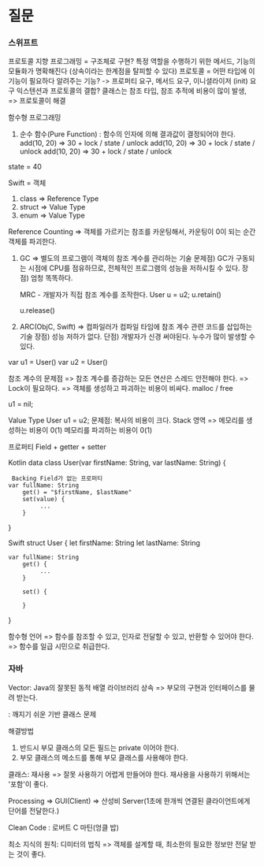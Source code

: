 # 질문
### 스위프트

프로토콜 지향 프로그래밍 = 구조체로 구현? 특정 역할을 수행하기 위한 메서드, 기능의 모듈화가 명확해진다 (상속이라는 한계점을 탈피할 수 있다)
프로토콜 = 어떤 타입에 이 기능이 필요하다 알려주는 기능? -> 프로퍼티 요구, 메서드 요구, 이니셜라이저 (init) 요구
익스텐션과 프로토콜의 결합?
클래스는 참조 타입, 참조 추적에 비용이 많이 발생, => 프로토콜이 해결

 함수형 프로그래밍
  1. 순수 함수(Pure Function)
    : 함수의 인자에 의해 결과값이 결정되어야 한다.
add(10, 20) => 30 + lock / state / unlock
add(10, 20) => 30 + lock / state / unlock
add(10, 20) => 30 + lock / state / unlock

state = 40

 Swift = 객체
   1. class   => Reference Type
   2. struct  => Value Type
   3. enum    => Value Type

 Reference Counting
  => 객체를 가르키는 참조를 카운팅해서, 카운팅이 0이 되는 순간 객체를 파괴한다.
  1) GC
    => 별도의 프로그램이 객체의 참조 계수를 관리하는 기술
    문제점) GC가 구동되는 시점에 CPU를 점유하므로, 전체적인 프로그램의 성능을
          저하시킬 수 있다.
    장점) 엄청 똑똑하다.
  
     MRC - 개발자가 직접 참조 계수를 조작한다.
     User u = u2;
     u.retain()
     
     u.release()

  2) ARC(ObjC, Swift)
    => 컴파일러가 컴파일 타임에 참조 계수 관련 코드를 삽입하는 기술
    장점) 성능 저하가 없다.
    단점) 개발자가 신경 써야된다.
         누수가 많이 발생할 수 있다.

   var u1 = User()
   var u2 = User()

 참조 계수의 문제점
   => 참조 계수를 증감하는 모든 연산은 스레드 안전해야 한다.
   => Lock이 필요하다.
   => 객체를 생성하고 파괴하는 비용이 비싸다.
      malloc / free

 u1 = nil;

 Value Type
   User u1 = u2;
  문제점: 복사의 비용이 크다.
    Stack 영역
   => 메모리를 생성하는 비용이 0(1)
      메모리를 파괴하는 비용이 0(1)


 프로퍼티
   Field + getter + setter

 Kotlin
data class User(var firstName: String, var lastName: String) {
	
	 Backing Field가 없는 프로퍼티
	var fullName: String
		get() = "$firstName, $lastName"
		set(value) {
		 	 ...
		}
}

 Swift
struct User {
	let firstName: String
	let lastName: String

	var fullName: String
		get() {
			 ...
		}

		set() {

		}

}

 함수형 언어
 => 함수를 참조할 수 있고, 인자로 전달할 수 있고,
    반환할 수 있어야 한다.
 => 함수를 일급 시민으로 취급한다.

### 자바

 Vector: Java의 잘못된 동적 배열 라이브러리
 상속
  => 부모의 구현과 인터페이스를 물려 받는다.

  : 깨지기 쉬운 기반 클래스 문제

 해결방법
  1. 반드시 부모 클래스의 모든 필드는 private 이어야 한다.
  2. 부모 클래스의 메소드를 통해 부모 클래스를 사용해야 한다.

 클래스: 재사용
 => 잘못 사용하기 어렵게 만들어야 한다.
 재사용을 사용하기 위해서는 '포함'이 좋다.


 Processing => GUI(Client) => 산성비
 Server(1초에 한개씩 연결된 클라이언트에게 단어를 전달한다.)

 Clean Code
  : 로버트 C 마틴(엉클 밥)

 최소 지식의 원칙: 디미터의 법칙
 => 객체를 설계할 때, 최소한의 필요한 정보만 전달 받는 것이 좋다.

